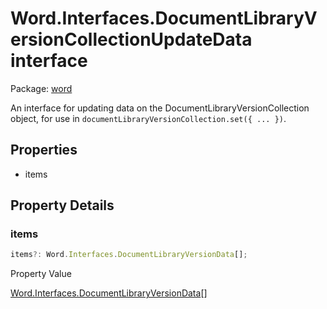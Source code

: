 # Word.Interfaces.DocumentLibraryVersionCollectionUpdateData interface

Package: [word](/en-us/javascript/api/word)

An interface for updating data on the DocumentLibraryVersionCollection object, for use in `documentLibraryVersionCollection.set({ ... })`.

## Properties

- items

## Property Details

### items

```typescript
items?: Word.Interfaces.DocumentLibraryVersionData[];
```

Property Value

[Word.Interfaces.DocumentLibraryVersionData](/en-us/javascript/api/word/word.interfaces.documentlibraryversiondata)[]